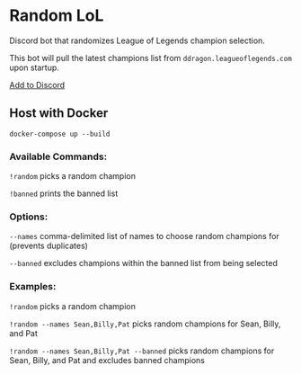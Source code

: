 # Random LoL

Discord bot that randomizes League of Legends champion selection.

This bot will pull the latest champions list from `ddragon.leagueoflegends.com` upon startup.

[Add to Discord](https://discord.com/api/oauth2/authorize?client_id=925425399108894791&permissions=2048&scope=bot)

## Host with Docker
```
docker-compose up --build
```

### Available Commands:
`!random` picks a random champion

`!banned` prints the banned list

### Options:
`--names` comma-delimited list of names to choose random champions for (prevents duplicates)

`--banned` excludes champions within the banned list from being selected

### Examples:

`!random` picks a random champion

`!random --names Sean,Billy,Pat` picks random champions for Sean, Billy, and Pat

`!random --names Sean,Billy,Pat --banned` picks random champions for Sean, Billy, and Pat and excludes banned champions
